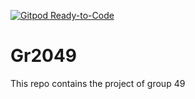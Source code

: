 [![Gitpod Ready-to-Code](https://img.shields.io/badge/Gitpod-Ready--to--Code-violet?logo=gitpod)](https://gitlab.stud.idi.ntnu.no/it1901/groups-2020/gr2049/gr2049.git)

# Gr2049

This repo contains the project of group 49



